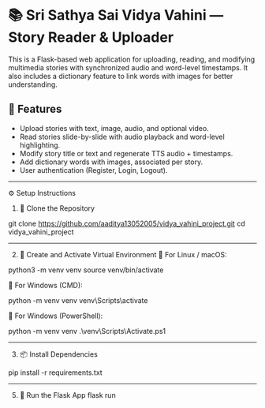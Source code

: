 # 📚 Sri Sathya Sai Vidya Vahini — Story Reader & Uploader

This is a Flask-based web application for uploading, reading, and modifying multimedia stories with synchronized audio and word-level timestamps. It also includes a dictionary feature to link words with images for better understanding.

## 🌟 Features

- Upload stories with text, image, audio, and optional video.
- Read stories slide-by-slide with audio playback and word-level highlighting.
- Modify story title or text and regenerate TTS audio + timestamps.
- Add dictionary words with images, associated per story.
- User authentication (Register, Login, Logout).


--- ------------------------------------------------------------------------------

⚙️ Setup Instructions

1. 🔁 Clone the Repository

git clone https://github.com/aaditya13052005/vidya_vahini_project.git
cd vidya_vahini_project

 ------------------------------------------------------------------------------

2. 🐍 Create and Activate Virtual Environment
🔹 For Linux / macOS:

python3 -m venv venv
source venv/bin/activate

🔹 For Windows (CMD):

python -m venv venv
venv\Scripts\activate

🔹 For Windows (PowerShell):

python -m venv venv
.\venv\Scripts\Activate.ps1

 ------------------------------------------------------------------------------

3. 📦 Install Dependencies

pip install -r requirements.txt

 ------------------------------------------------------------------------------


5. 🚀 Run the Flask App
flask run




